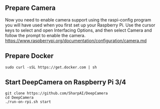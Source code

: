 ## Prepare Camera

Now you need to enable camera support using the raspi-config program you will have used when you first set up your Raspberry Pi. Use the cursor keys to select and open Interfacing Options, and then select Camera and follow the prompt to enable the camera.
https://www.raspberrypi.org/documentation/configuration/camera.md

## Prepare Docker
```
sudo curl -sSL https://get.docker.com | sh
```

## Start DeepCamera on Raspberry Pi 3/4

```
git clone https://github.com/SharpAI/DeepCamera
cd DeepCamera  
./run-on-rpi.sh start
```
